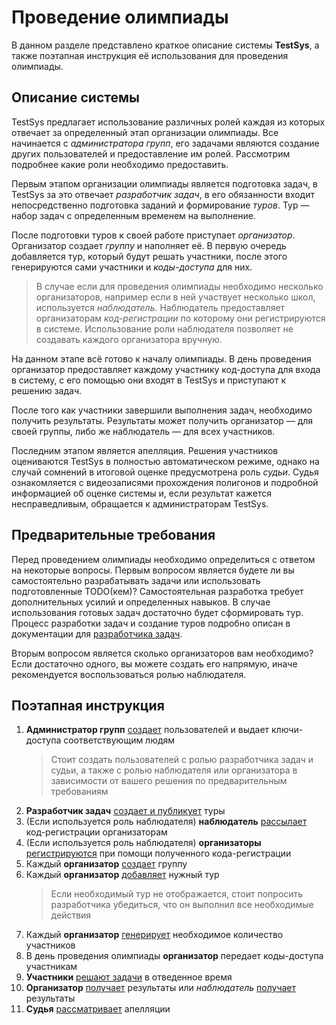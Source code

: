 # Проведение олимпиады

В данном разделе представлено краткое описание системы **TestSys**, 
а также поэтапная инструкция её использования для проведения олимпиады.

[//]: # (--------------------------------------------------------------------------------------------------------------)
## Описание системы

TestSys предлагает использование различных ролей каждая из которых отвечает за определенный этап организации 
олимпиады. Все начинается с *администратора групп*, его задачами являются создание других пользователей и 
предоставление им ролей. Рассмотрим подробнее какие роли необходимо предоставить.

Первым этапом организации олимпиады является подготовка задач, в TestSys за это отвечает *разработчик задач*, 
в его обязанности входит непосредственно подготовка заданий и формирование *туров*. 
Тур — набор задач с определенным временем на выполнение.

После подготовки туров к своей работе приступает *организатор*. 
Организатор создает *группу* и наполняет её. В первую очередь добавляется тур, который будут решать участники,
после этого генерируются сами участники и *коды-доступа* для них. 

> В случае если для проведения олимпиады необходимо несколько организаторов, 
например если в ней участвует несколько школ, используется *наблюдатель*. Наблюдатель предоставляет
организаторам *код-регистрации* по которому они регистрируются в системе. 
Использование роли наблюдателя позволяет не создавать каждого организатора вручную.

На данном этапе всё готово к началу олимпиады. 
В день проведения организатор предоставляет каждому участнику код-доступа для входа в систему, 
с его помощью они входят в TestSys и приступают к решению задач.

После того как участники завершили выполнения задач, необходимо получить результаты.
Результаты может получить организатор — для своей группы, либо же наблюдатель — для всех участников.

Последним этапом является апелляция. Решения участников оцениваются TestSys в полностью автоматическом режиме,
однако на случай сомнений в итоговой оценке предусмотрена роль *судьи*. Судья ознакомляется с видеозаписями 
прохождения полигонов и подробной информацией об оценке системы и, если результат кажется несправедливым, обращается
к администраторам TestSys.

[//]: # (--------------------------------------------------------------------------------------------------------------)
## Предварительные требования

Перед проведением олимпиады необходимо определиться с ответом на некоторые вопросы.
Первым вопросом является будете ли вы самостоятельно разрабатывать задачи или использовать подготовленные TODO(кем)?
Самостоятельная разработка требует дополнительных усилий и определенных навыков. В случае использования готовых задач
достаточно будет сформировать тур. Процесс разработки задач и создание туров подробно описан в документации для
[разработчика задач](developer.md).

Вторым вопросом является сколько организаторов вам необходимо? Если достаточно одного, вы можете создать его напрямую,
иначе рекомендуется воспользоваться ролью наблюдателя.

[//]: # (--------------------------------------------------------------------------------------------------------------)
## Поэтапная инструкция

1. **Администратор групп** [создает](admin.md#admin-chapter-create-user) пользователей и выдает ключи-доступа соответствующим людям
    > Стоит создать пользователей с ролью разработчика задач и судьи, а также с ролью наблюдателя или организатора 
    > в зависимости от вашего решения по предварительным требованиям
2. **Разработчик задач** [создает и публикует](developer.md#developer-chapter-prepare-tour) туры
3. (Если используется роль наблюдателя) **наблюдатель** [рассылает](watcher.md#watcher-chapter-invite-managers) код-регистрации организаторам
4. (Если используется роль наблюдателя) **организаторы** [регистрируются](manager.md#manager-chapter-registration) при помощи полученного кода-регистрации
5. Каждый **организатор** [создает](manager.md#manager-chapter-create-group) группу
6. Каждый **организатор** [добавляет](manager.md#manager-chapter-add-tour) нужный тур
    > Если необходимый тур не отображается, стоит попросить разработчика убедиться, 
    > что он выполнил все необходимые действия
7. Каждый **организатор** [генерирует](manager.md#manager-chapter-generate-students) необходимое количество участников
8. В день проведения олимпиады **организатор** передает коды-доступа участникам
9. **Участники** [решают задачи](student.md) в отведенное время
10. **Организатор** [получает](manager.md#manager-chapter-download-results) результаты или *наблюдатель* [получает](watcher.md#watcher-chapter-download-results) результаты 
11. **Судья** [рассматривает](judge.md#judge-chapter-view-submission) апелляции
